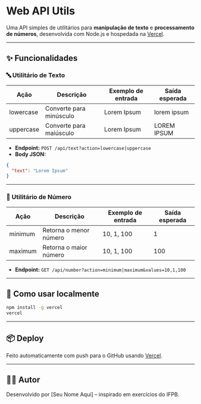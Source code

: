 # Web API Utils

Uma API simples de utilitários para **manipulação de texto** e **processamento de números**, desenvolvida com Node.js e hospedada na [Vercel](https://vercel.com/).

---

## ✨ Funcionalidades

### 🔤 Utilitário de Texto

| Ação       | Descrição               | Exemplo de entrada | Saída esperada     |
|------------|-------------------------|--------------------|--------------------|
| lowercase  | Converte para minúsculo | Lorem Ipsum        | lorem ipsum        |
| uppercase  | Converte para maiúsculo | Lorem Ipsum        | LOREM IPSUM        |

- **Endpoint:** `POST /api/text?action=lowercase|uppercase`
- **Body JSON:**
```json
{
  "text": "Lorem Ipsum"
}
```

---

### 🔢 Utilitário de Número

| Ação      | Descrição                | Exemplo de entrada     | Saída esperada |
|-----------|--------------------------|------------------------|----------------|
| minimum   | Retorna o menor número   | 10, 1, 100             | 1              |
| maximum   | Retorna o maior número   | 10, 1, 100             | 100            |

- **Endpoint:** `GET /api/number?action=minimum|maximum&values=10,1,100`

---

## 🚀 Como usar localmente

```bash
npm install -g vercel
vercel
```

---

## 📦 Deploy

Feito automaticamente com push para o GitHub usando [Vercel](https://vercel.com/).

---

## 🧑‍💻 Autor

Desenvolvido por [Seu Nome Aqui] – inspirado em exercícios do IFPB.